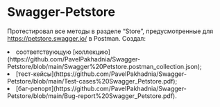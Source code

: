 # Swagger-Petstore

Протестировал все методы в разделе “Store”, предусмотренные для https://petstore.swagger.io/ в Postman.
Создал:
<li> соответствующую [коллекцию](https://github.com/PavelPakhadnia/Swagger-Petstore/blob/main/Swagger%20Petstore.postman_collection.json);
<li> [тест-кейсы](https://github.com/PavelPakhadnia/Swagger-Petstore/blob/main/Test-cases%20Swagger_Petstore.pdf);
<li> [баг-репорт](https://github.com/PavelPakhadnia/Swagger-Petstore/blob/main/Bug-report%20Swagger_Petstore.pdf).
